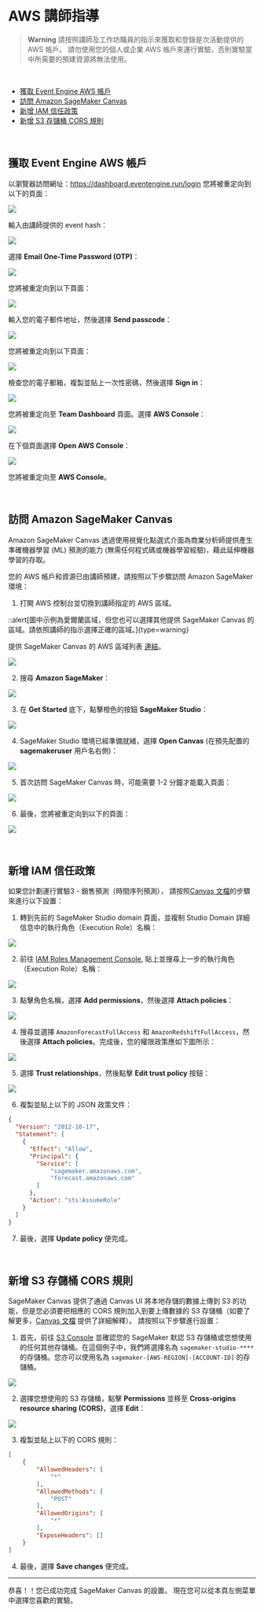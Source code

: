 # AWS 講師指導

> **Warning**
> 請按照講師及工作坊職員的指示來獲取和登錄是次活動提供的 AWS 帳戶。 請勿使用您的個人或企業 AWS 帳戶來運行實驗，否則實驗當中所需要的預建資源將無法使用。

<br>

- [獲取 Event Engine AWS 帳戶](#獲取-event-engine-aws-帳戶)
- [訪問 Amazon SageMaker Canvas](#訪問-amazon-sagemaker-canvas)
- [新增 IAM 信任政策](#新增-iam-信任政策)
- [新增 S3 存儲桶 CORS 規則](#新增-s3-存儲桶-cors-規則)

<br>

## 獲取 Event Engine AWS 帳戶

以瀏覽器訪問網址：https://dashboard.eventengine.run/login  您將被重定向到以下的頁面：

![](/static/prerequisites/image43.png)

輸入由講師提供的 event hash：

![](/static/prerequisites/image44.png)

選擇 **Email One-Time Password (OTP)**：

![](/static/prerequisites/image45.png)

您將被重定向到以下頁面：

![](/static/prerequisites/image46.png)

輸入您的電子郵件地址，然後選擇 **Send passcode**：

![](/static/prerequisites/image47.png)

您將被重定向到以下頁面：

![](/static/prerequisites/image48.png)

檢查您的電子郵箱，複製並貼上一次性密碼，然後選擇 **Sign in**：

![](/static/prerequisites/image49.png)

您將被重定向至 **Team Dashboard** 頁面。選擇 **AWS Console**：

![](/static/prerequisites/image50.png)

在下個頁面選擇 **Open AWS Console**：

![](/static/prerequisites/image51.png)

您將被重定向至 **AWS Console**。

<br>

## 訪問 Amazon SageMaker Canvas

Amazon SageMaker Canvas 透過使用視覺化點選式介面為商業分析師提供產生準確機器學習 (ML) 預測的能力 (無需任何程式碼或機器學習經驗)，藉此延伸機器學習的存取。

您的 AWS 帳戶和資源已由講師預建，請按照以下步驟訪問 Amazon SageMaker 環境：

1.  打開 AWS 控制台並切換到講師指定的 AWS 區域。

::alert[圖中示例為愛爾蘭區域，但您也可以選擇其他提供 SageMaker Canvas 的區域。請依照講師的指示選擇正確的區域。]{type=warning}

提供 SageMaker Canvas 的 AWS 區域列表 [連結](https://docs.aws.amazon.com/sagemaker/latest/dg/canvas.html)。

![](/static/prerequisites/image22.png)

2.  搜尋 **Amazon SageMaker**：

![](/static/prerequisites/image23.png)

3.  在 **Get Started** 底下，點擊橙色的按鈕 **SageMaker Studio**：

![](/static/prerequisites/image41.png)

4.	SageMaker Studio 環境已經準備就緒，選擇 **Open Canvas** (在預先配置的 **sagemakeruser** 用戶名右側)：

![](/static/prerequisites/image42.png)

5.	首次訪問 SageMaker Canvas 時，可能需要 1-2 分鐘才能載入頁面：

![](/static/prerequisites/image30.png)

6.	最後，您將被重定向到以下的頁面：

![](/static/prerequisites/image31.png)

<br>

## 新增 IAM 信任政策

如果您計劃運行實驗3 - 銷售預測（時間序列預測）， 請按照[Canvas 文檔](https://docs.aws.amazon.com/sagemaker/latest/dg/canvas-set-up-forecast.html)的步驟來進行以下設置：

1. 轉到先前的 SageMaker Studio domain 頁面，並複制 Studio Domain 詳細信息中的執行角色（Execution Role）名稱：

![](/static/prerequisites/find-execution-role.png)

2. 前往 [IAM Roles Management Console](https://console.aws.amazon.com/iamv2/home?#/roles), 貼上並搜尋上一步的執行角色（Execution Role）名稱：

![](/static/prerequisites/find-execution-role.png)

3. 點擊角色名稱，選擇 **Add permissions**，然後選擇 **Attach policies**：

![](/static/prerequisites/attach-policies.png)

4. 搜尋並選擇 `AmazonForecastFullAccess` 和 `AmazonRedshiftFullAccess`，然後選擇 **Attach policies**。完成後，您的權限政策應如下圖所示：

![](/static/prerequisites/permission-set.png)

5. 選擇 **Trust relationships**，然後點擊 **Edit trust policy** 按鈕：

![](/static/prerequisites/edit-trust-policy.png)

6. 複製並貼上以下的 JSON 政策文件：

```json
{
  "Version": "2012-10-17",
  "Statement": [
    {
      "Effect": "Allow",
      "Principal": {
        "Service": [
            "sagemaker.amazonaws.com",
            "forecast.amazonaws.com"
        ]
      },
      "Action": "sts:AssumeRole"
    }
  ]
}
```

7. 最後，選擇 **Update policy** 便完成。 

<br>

## 新增 S3 存儲桶 CORS 規則

SageMaker Canvas 提供了通過 Canvas UI 將本地存儲的數據上傳到 S3 的功能，但是您必須要把相應的 CORS 規則加入到要上傳數據的 S3 存儲桶（如要了解更多，[Canvas 文檔](https://docs.aws.amazon.com/sagemaker/latest/dg/canvas-set-up-local-upload.html) 提供了詳細解釋）。 請按照以下步驟進行設置：

1. 首先，前往 [S3 Console](https://console.aws.amazon.com/s3/) 並確認您的 SageMaker 默認 S3 存儲桶或您想使用的任何其他存儲桶。在這個例子中，我們將選擇名為 `sagemaker-studio-****` 的存儲桶。您亦可以使用名為 `sagemaker-[AWS-REGION]-[ACCOUNT-ID]` 的存儲桶。

![](/static/prerequisites/sagemaker-studio-bucket.png)

2. 選擇您想使用的 S3 存儲桶，點擊 **Permissions** 並移至 **Cross-origins resource sharing (CORS)**，選擇 **Edit**：

![](/static/prerequisites/edit-cors.png)

3. 複製並貼上以下的 CORS 規則：

```json
[
    {
        "AllowedHeaders": [
            "*"
        ],
        "AllowedMethods": [
            "POST"
        ],
        "AllowedOrigins": [
            "*"
        ],
        "ExposeHeaders": []
    }
]
```

4. 最後，選擇 **Save changes** 便完成。 

-----

恭喜！！您已成功完成 SageMaker Canvas 的設置。 現在您可以從本頁左側菜單中選擇您喜歡的實驗。
